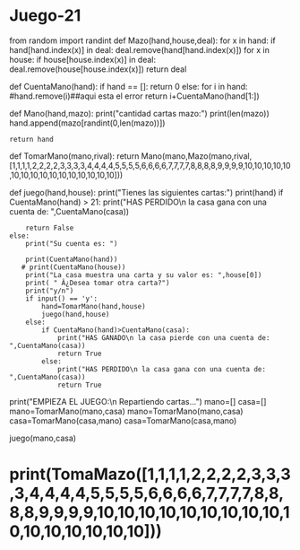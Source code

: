 # Juego-21
from random import randint
def Mazo(hand,house,deal):
    for x in hand:
        if hand[hand.index(x)] in deal:
            deal.remove(hand[hand.index(x)])
    for x in house:
        if house[house.index(x)] in deal:
            deal.remove(house[house.index(x)])
    return deal

def CuentaMano(hand):
    if hand == []:
        return 0
    else:
        for i in hand:
            #hand.remove(i)##aqui esta el error
            return i+CuentaMano(hand[1:])


def Mano(hand,mazo):
    print("cantidad cartas mazo:")
    print(len(mazo))
    hand.append(mazo[randint(0,len(mazo))])
   
   
    return hand

def TomarMano(mano,rival):
    return Mano(mano,Mazo(mano,rival,[1,1,1,1,2,2,2,2,3,3,3,3,4,4,4,4,5,5,5,5,6,6,6,6,7,7,7,7,8,8,8,8,9,9,9,9,10,10,10,10,10,10,10,10,10,10,10,10,10,10,10,10]))

def juego(hand,house):
    print("Tienes las siguientes cartas:")
    print(hand)
    if CuentaMano(hand) > 21:
        print("HAS PERDIDO\n la casa gana con una cuenta de: ",CuentaMano(casa))
        
        return False
    else:
        print("Su cuenta es: ")
       
        print(CuentaMano(hand))
       # print(CuentaMano(house))
        print("La casa muestra una carta y su valor es: ",house[0])
        print( " Â¿Desea tomar otra carta?")
        print("y/n")
        if input() == 'y':
            hand=TomarMano(hand,house)
            juego(hand,house)
        else:
            if CuentaMano(hand)>CuentaMano(casa):
                print("HAS GANADO\n la casa pierde con una cuenta de: ",CuentaMano(casa))
                return True
            else:
                print("HAS PERDIDO\n la casa gana con una cuenta de: ",CuentaMano(casa))
                return True
        
print("EMPIEZA EL JUEGO:\n Repartiendo cartas...")
mano=[]
casa=[]
mano=TomarMano(mano,casa)
mano=TomarMano(mano,casa)
casa=TomarMano(casa,mano)
casa=TomarMano(casa,mano)


juego(mano,casa)
    
            
 # print(TomaMazo([1,1,1,1,2,2,2,2,3,3,3,3,4,4,4,4,5,5,5,5,6,6,6,6,7,7,7,7,8,8,8,8,9,9,9,9,10,10,10,10,10,10,10,10,10,10,10,10,10,10,10,10]))

